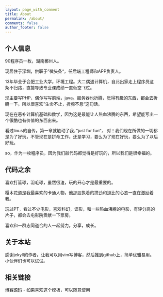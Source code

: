 ```yaml
---
layout: page_with_comment
title: About
permalink: /about/
comments: false
author_footer: false
---
```


## 个人信息

90程序员一枚，湖南郴州人。

现居住于深圳，供职于”微头条“，任后端工程师和APP负责人。


13年毕业于合肥工业大学，环境工程。大二偶遇计算机，自此出家走上程序员这条不归路，直接导致专业课成绩一直低空飞过。

现主要写PHP，偶尔写写前端，java。服务器也折腾，觉得有趣的东西，都会去折腾一下。所以很喜欢”生命不止，折腾不息“这句话。

现在在恶补计算机基础和数学，因为这是最能让人热血沸腾的东西，希望能写出一个很酷也有价值的东西出来。


看过linus的自传，第一章就触动了我，”just for fun“， 对！我们现在所做的一切都是为了好玩，不管现在是拼命工作，还是学习，要么为了现在好玩，要么为了以后好玩。

so，作为一枚程序员，因为我们敲代码都觉得是好玩的，所以我们是很幸福的。


## 代码之余

喜欢打篮球，羽毛球，虽然很渣，玩的开心才是最重要的。

樱木花道是我最喜欢的卡通人物，他那股执着的拼劲和逗比的心态一直在激励着我。

玩过PT，看过不少电影，喜欢科幻，谍影，和一些热血沸腾的电影，有评分高的片子，都会去电影院贡献一下票房。

喜欢和一群志同道合的人一起努力，分享，成长。

## 关于本站

感谢jekyll的作者，让我可以用vim写博客，然后推到github上，简单优雅易用。小伙伴们也可以试试。

## 相关链接
[博客源码][] - 如果喜欢这个模板，可以随意使用


[博客源码]: https://github.com/dongyado/dongyado.github.io
